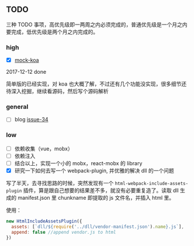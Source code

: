 ## TODO
三种 TODO 事项，高优先级即一两周之内必须完成的，普通优先级是一个月之内要完成，低优先级是两个月之内完成的。

### high
- [x] [mock-koa](https://github.com/sunyongjian/mock-koa)

2017-12-12 done

简单版的已经实现，对 koa 也大概了解，不过还有几个功能没实现，很多细节还待深入挖掘，继续看源码，然后写个源码解析
### general
- [ ] blog [issue-34](https://github.com/sunyongjian/blog/issues/34) 

### low 
- [ ] 依赖收集（vue，mobx）
- [ ] 依赖注入
- [ ] 结合以上，实现一个小的 mobx，react-mobx 的 library
- [x] 研究一下如何去写一个 webpack-plugin, 并优雅的解决 dll 的一个问题

写了半天，去寻找思路的时候，突然发现有一个 `html-webpack-include-assets-plugin` 插件，算是跟自己想要的结果差不多，就没有必要重复造了。读取 dll 生成的 manifest.json 里 chunkname 即提取的 js 文件名，并插入 html 里。

使用：
```js
new HtmlIncludeAssetsPlugin({
  assets: [`dll/${require('../dll/vendor-manifest.json').name}.js`],
  append: false //append vendor.js to html
})
```
